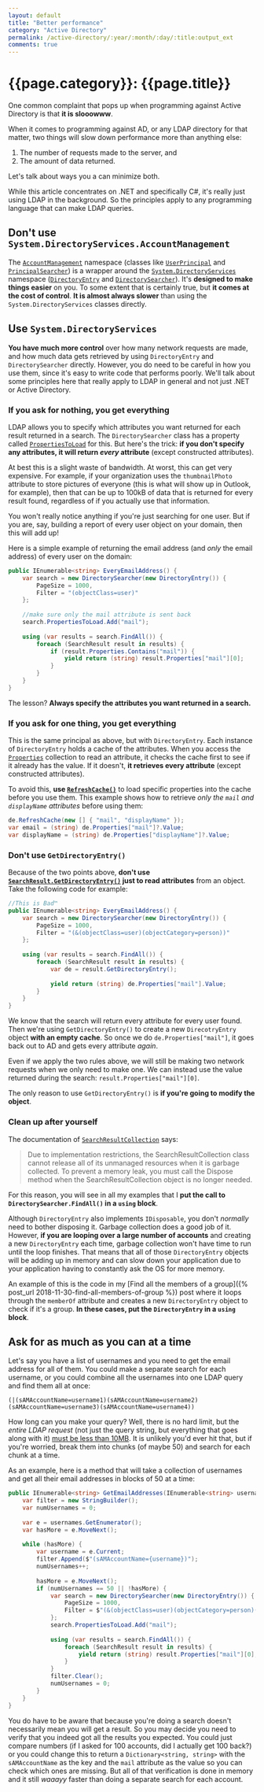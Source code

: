 ```yaml
---
layout: default
title: "Better performance"
category: "Active Directory"
permalink: /active-directory/:year/:month/:day/:title:output_ext
comments: true
---
```


# {{page.category}}: {{page.title}}

One common complaint that pops up when programming against Active Directory is that **it is slooowww**.

When it comes to programming against AD, or any LDAP directory for that matter, two things will slow down performance more than anything else:

1. The number of requests made to the server, and
2. The amount of data returned.

Let's talk about ways you a can minimize both.

While this article concentrates on .NET and specifically C#, it's really just using LDAP in the background. So the principles apply to any programming language that can make LDAP queries.

## Don't use `System.DirectoryServices.AccountManagement`

The [`AccountManagement`](https://docs.microsoft.com/en-us/dotnet/api/system.directoryservices.accountmanagement) namespace (classes like [`UserPrincipal`](https://docs.microsoft.com/en-us/dotnet/api/system.directoryservices.accountmanagement.userprincipal) and [`PrincipalSearcher`](https://docs.microsoft.com/en-us/dotnet/api/system.directoryservices.accountmanagement.principalsearcher)) is a wrapper around the [`System.DirectoryServices`](https://docs.microsoft.com/en-us/dotnet/api/system.directoryservices) namespace ([`DirectoryEntry`](https://docs.microsoft.com/en-us/dotnet/api/system.directoryservices.directoryentry) and [`DirectorySearcher`](https://docs.microsoft.com/en-us/dotnet/api/system.directoryservices.directorysearcher)). It's **designed to make things easier** on you. To some extent that is certainly true, but **it comes at the cost of control**. **It is almost always slower** than using the `System.DirectoryServices` classes directly.

## Use `System.DirectoryServices`

**You have much more control** over how many network requests are made, and how much data gets retrieved by using `DirectoryEntry` and `DirectorySearcher` directly. However, you do need to be careful in how you use them, since it's easy to write code that performs poorly. We'll talk about some principles here that really apply to LDAP in general and not just .NET or Active Directory.

### If you ask for nothing, you get everything

LDAP allows you to specify which attributes you want returned for each result returned in a search. The `DirectorySearcher` class has a property called [`PropertiesToLoad`](https://docs.microsoft.com/en-us/dotnet/api/system.directoryservices.directorysearcher.propertiestoload) for this. But here's the trick: **if you don't specify any attributes, it will return *every* attribute** (except constructed attributes).

At best this is a slight waste of bandwidth. At worst, this can get very expensive. For example, if your organization uses the `thumbnailPhoto` attribute to store pictures of everyone (this is what will show up in Outlook, for example), then that can be up to 100kB of data that is returned for every result found, regardless of if you actually use that information.

You won't really notice anything if you're just searching for one user. But if you are, say, building a report of every user object on your domain, then this will add up!

Here is a simple example of returning the email address (and *only* the email address) of every user on the domain:

```c#
public IEnumerable<string> EveryEmailAddress() {
    var search = new DirectorySearcher(new DirectoryEntry()) {
        PageSize = 1000,
        Filter = "(objectClass=user)"
    };
    
    //make sure only the mail attribute is sent back
    search.PropertiesToLoad.Add("mail");
    
    using (var results = search.FindAll()) {
        foreach (SearchResult result in results) {
            if (result.Properties.Contains("mail")) {
                yield return (string) result.Properties["mail"][0];
            }
        }
    }
}
```

The lesson? **Always specify the attributes you want returned in a search.**

### If you ask for one thing, you get everything

This is the same principal as above, but with `DirectoryEntry`. Each instance of `DirectoryEntry` holds a cache of the attributes. When you access the [`Properties`](https://docs.microsoft.com/en-us/dotnet/api/system.directoryservices.directoryentry.properties) collection to read an attribute, it checks the cache first to see if it already has the value. If it doesn't, **it retrieves every attribute** (except constructed attributes).

To avoid this, **use [`RefreshCache()`](https://docs.microsoft.com/en-us/dotnet/api/system.directoryservices.directoryentry.refreshcache#System_DirectoryServices_DirectoryEntry_RefreshCache_System_String___)** to load specific properties into the cache before you use them. This example shows how to retrieve *only the `mail` and `displayName` attributes* before using them:

```c#
de.RefreshCache(new [] { "mail", "displayName" });
var email = (string) de.Properties["mail"]?.Value;
var displayName = (string) de.Properties["displayName"]?.Value;
```

### Don't use `GetDirectoryEntry()`

Because of the two points above, **don't use [`SearchResult.GetDirectoryEntry()`](https://docs.microsoft.com/en-us/dotnet/api/system.directoryservices.searchresult.getdirectoryentry) just to read attributes** from an object. Take the following code for example:

```c#
//This is Bad™
public IEnumerable<string> EveryEmailAddress() {
    var search = new DirectorySearcher(new DirectoryEntry()) {
        PageSize = 1000,
        Filter = "(&(objectClass=user)(objectCategory=person))"
    };
    
    using (var results = search.FindAll()) {
        foreach (SearchResult result in results) {
            var de = result.GetDirectoryEntry();
            
            yield return (string) de.Properties["mail"].Value;
        }
    }
}
```

We know that the search will return every attribute for every user found. Then we're using `GetDirectoryEntry()` to create a new `DirecotryEntry` object **with an empty cache**. So once we do `de.Properties["mail"]`, it goes back out to AD and gets every attribute *again*.

Even if we apply the two rules above, we will still be making two network requests when we only need to make one. We can instead use the value returned during the search: `result.Properties["mail"][0]`.

The only reason to use `GetDirectoryEntry()` is **if you're going to modify the object**.

### Clean up after yourself

The documentation of [`SearchResultCollection`](https://docs.microsoft.com/en-us/dotnet/api/system.directoryservices.searchresultcollection) says:

> Due to implementation restrictions, the SearchResultCollection class cannot release all of its unmanaged resources when it is garbage collected. To prevent a memory leak, you must call the Dispose method when the SearchResultCollection object is no longer needed.

For this reason, you will see in all my examples that I **put the call to `DirectorySearcher.FindAll()` in a `using` block**.

Although `DirectoryEntry` also implements `IDisposable`, you don't *normally* need to bother disposing it. Garbage collection does a good job of it. However, **if you are looping over a large number of accounts** and creating a new `DirectoryEntry` each time, garbage collection won't have time to run until the loop finishes. That means that all of those `DirectoryEntry` objects will be adding up in memory and can slow down your application due to your application having to constantly ask the OS for more memory.

An example of this is the code in my [Find all the members of a group]({% post_url 2018-11-30-find-all-members-of-group %}) post where it loops through the `memberOf` attribute and creates a new `DirectoryEntry` object to check if it's a group. **In these cases, put the `DirectoryEntry` in a `using` block**.

## Ask for as much as you can at a time

Let's say you have a list of usernames and you need to get the email address for all of them. You could make a separate search for each username, or you could combine all the usernames into one LDAP query and find them all at once:

```
(|(sAMAccountName=username1)(sAMAccountName=username2)(sAMAccountName=username3)(sAMAccountName=username4))
```

How long can you make your query? Well, there is no hard limit, but the *entire LDAP request* (not just the query string, but everything that goes along with it) [must be less than 10MB](https://stackoverflow.com/a/556711/1202807). It is unlikely you'd ever hit that, but if you're worried, break them into chunks (of maybe 50) and search for each chunk at a time.

As an example, here is a method that will take a collection of usernames and get all their email addresses in blocks of 50 at a time:

```c#
public IEnumerable<string> GetEmailAddresses(IEnumerable<string> usernames) {
    var filter = new StringBuilder();
    var numUsernames = 0;
    
    var e = usernames.GetEnumerator();
    var hasMore = e.MoveNext();
    
    while (hasMore) {
        var username = e.Current;
        filter.Append($"(sAMAccountName={username})");
        numUsernames++;
        
        hasMore = e.MoveNext();
        if (numUsernames == 50 || !hasMore) {
            var search = new DirectorySearcher(new DirectoryEntry()) {
                PageSize = 1000,
                Filter = $"(&(objectClass=user)(objectCategory=person)(|{filter}))"
            };
            search.PropertiesToLoad.Add("mail");
            
            using (var results = search.FindAll()) {
                foreach (SearchResult result in results) {
                    yield return (string) result.Properties["mail"][0];
                }
            }
            filter.Clear();
            numUsernames = 0;
        }
    }
}
```

You do have to be aware that because you're doing a search doesn't necessarily mean you will get a result. So you may decide you need to verify that you indeed got all the results you expected. You could just compare numbers (if I asked for 100 accounts, did I actually get 100 back?) or you could change this to return a `Dictionary<string, string>` with the `sAMAccountName` as the key and the `mail` attribute as the value so you can check which ones are missing. But all of that verification is done in memory and it still *waaayy* faster than doing a separate search for each account.
